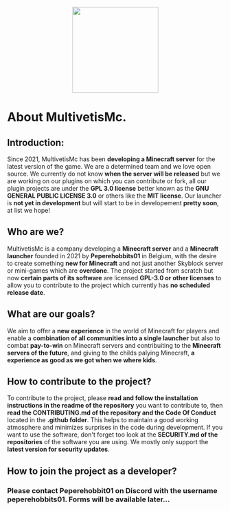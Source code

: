 <p align="center"><a target="_blank" href="https://www.multivetismc.com"><img height="200" src="https://github.com/MultivetisMc/.github/blob/main/Assets/MultivetisMc.png"></a></p>

# About MultivetisMc.

## Introduction:

Since 2021, MultivetisMc has been **developing a Minecraft server** for the latest version of the game. We are a determined team and we love open source. We currently do not know **when the server will be released** but we are working on our plugins on which you can contribute or fork, all our plugin projects are under the **GPL 3.0 license** better known as the **GNU GENERAL PUBLIC LICENSE 3.0** or others like the **MIT license**. Our launcher is **not yet in development** but will start to be in developement **pretty soon**, at list we hope!

## Who are we?

MultivetisMc is a company developing a **Minecraft server** and a **Minecraft launcher** founded in 2021 by **Peperehobbits01** in Belgium, with the desire to create something **new for Minecraft** and not just another Skyblock server or mini-games which are **overdone**. The project started from scratch but now **certain parts of its software** are licensed **GPL-3.0 or other licenses** to allow you to contribute to the project which currently has **no scheduled release date**.

## What are our goals?

We aim to offer a **new experience** in the world of Minecraft for players and enable a **combination of all communities into a single launcher** but also to combat **pay-to-win** on Minecraft servers and contribuiting to the **Minecraft servers of the future**, and giving to the childs palying Minecraft, **a experience as good as we got when we where kids**.

## How to contribute to the project?

To contribute to the project, please **read and follow the installation instructions in the readme of the repository** you want to contribute to, then **read the CONTRIBUTING.md of the repository and the Code Of Conduct** located in the **.github folder**. This helps to maintain a good working atmosphere and minimizes surprises in the code during development. If you want to use the software, don't forget too look at the **SECURITY.md of the repositories** of the software you are using. We mostly only support the **latest version for security updates**.

## How to join the project as a developer?

### Please contact Peperehobbit01 on Discord with the username peperehobbits01. Forms will be available later...
